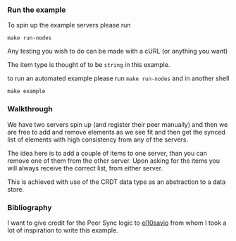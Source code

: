 ### Run the example

To spin up the example servers please run 
```shell
make run-nodes
```

Any testing you wish to do can be made with a cURL (or anything you want)

The item type is thought of to be `string` in this example.

to run an automated example please run `make run-nodes` and in another shell

```shell
make example
```

### Walkthrough

We have two servers spin up (and register their peer manually) and then we are free to add and remove elements as we see fit and then get the synced list of elements with high consistency from any of the servers.

The idea here is to add a couple of items to one server, than you can remove one of them from the other server. Upon asking for the items you will always receive the correct list, from either server.

This is achieved with use of the CRDT data type as an abstraction to a data store.

### Bibliography

I want to give credit for the Peer Sync logic to [el10savio](https://github.com/el10savio/twoPSet-crdt) from whom I took a lot of inspiration to write this example.